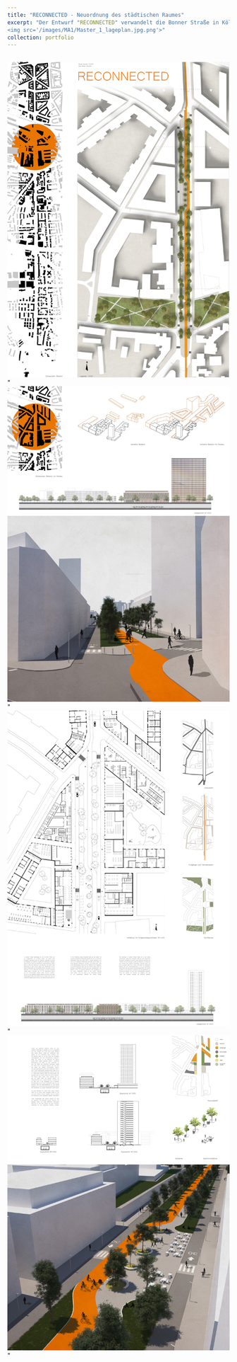 ```yaml
---
title: "RECONNECTED - Neuordnung des städtischen Raumes"
excerpt: "Der Entwurf "RECONNECTED" verwandelt die Bonner Straße in Köln in einen lebendigen Stadtraum. Die Gebäude integrieren Info-Points, Ticketverkauf und Büros, bereichern den öffentlichen Raum und bieten hohe Aufenthaltsqualität. Robuste Materialien wie Beton und Glas fügen sich harmonisch ein. Nachhaltigkeit und multifunktionale Nutzung stehen im Vordergrund. Der Entwurf schafft eine menschgerechte, sinnliche Stadt, die Fußgängern und Radfahrern gerecht wird und die Bedürfnisse aller Verkehrsteilnehmer berücksichtigt.<br/>
<img src='/images/MA1/Master_1_lageplan.jpg.png'>"
collection: portfolio
---
```


<br/>
<img src='/images/MA1/Layout final-1.jpg'>"
<br/>
<img src='/images/MA1/Layout final-2.jpg'>"
<br/>
<img src='/images/MA1/Layout final-3.jpg'>"
<br/>
<img src='/images/MA1/Layout final-4.jpg'>"
